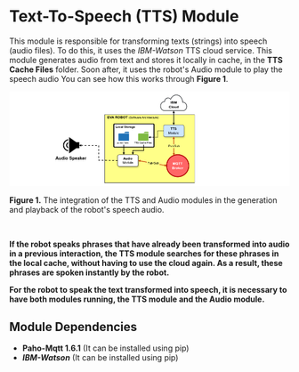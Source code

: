 # Text-To-Speech (TTS) Module #

This module is responsible for transforming texts (strings) into speech (audio files). To do this, it uses the *IBM-Watson* TTS cloud service. This module generates audio from text and stores it locally in cache, in the **TTS Cache Files** folder. Soon after, it uses the robot's Audio module to play the speech audio You can see how this works through **Figure 1**.

![alt text](eva-tts-view.png)
<p aligh="center">
<strong>Figure 1.</strong> The integration of the TTS and Audio modules in the generation and playback of the robot's speech audio.
</p>
</br>

**If the robot speaks phrases that have already been transformed into audio in a previous interaction, the TTS module searches for these phrases in the local cache, without having to use the cloud again. As a result, these phrases are spoken instantly by the robot.**


**For the robot to speak the text transformed into speech, it is necessary to have both modules running, the TTS module and the Audio module.**

## Module Dependencies

* **Paho-Mqtt 1.6.1** (It can be installed using pip)
* ***IBM-Watson*** (It can be installed using pip)

